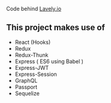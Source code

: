 Code behind [Lavely.io](https://lavely.io)

## This project makes use of

- React (Hooks)
- Redux
- Redux-Thunk
- Express ( ES6 using Babel )
- Express-JWT
- Express-Session
- GraphQL
- Passport
- Sequelize
